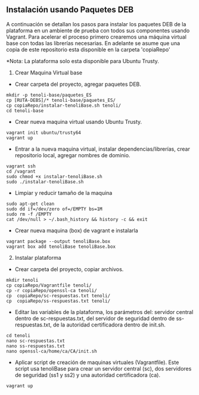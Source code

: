 
## Instalación usando Paquetes DEB

A continuación se detallan los pasos para instalar los paquetes DEB de la plataforma en un ambiente de prueba con todos sus componentes usando Vagrant. Para acelerar el proceso primero crearemos una máquina virtual base con todas las librerías necesarias. En adelante se asume que una copia de este repositorio esta disponible en la carpeta 'copiaRepo'

*Nota: La plataforma solo esta disponible para Ubuntu Trusty.


1. Crear Maquina Virtual base 

* Crear carpeta del proyecto, agregar paquetes DEB.

```
mkdir -p tenoli-base/paquetes_ES
cp [RUTA-DEBS]/* tenoli-base/paquetes_ES/
cp copiaRepo/instalar-tenoliBase.sh tenoli/
cd tenoli-base
```

* Crear nueva maquina virtual usando Ubuntu Trusty.

```
vagrant init ubuntu/trusty64
vagrant up

```

* Entrar a la nueva maquina virtual, instalar dependencias/librerías, crear repositorio local, agregar nombres de dominio.

```
vagrant ssh
cd /vagrant
sudo chmod +x instalar-tenoliBase.sh
sudo ./instalar-tenoliBase.sh
```

* Limpiar y reducir tamaño de la maquina 

```
sudo apt-get clean
sudo dd if=/dev/zero of=/EMPTY bs=1M
sudo rm -f /EMPTY
cat /dev/null > ~/.bash_history && history -c && exit
```

* Crear nueva maquina (box) de vagrant e instalarla

```
vagrant package --output tenoliBase.box
vagrant box add tenoliBase tenoliBase.box
```

2. Instalar plataforma 

* Crear carpeta del proyecto, copiar archivos. 

```
mkdir tenoli
cp copiaRepo/Vagrantfile tenoli/
cp -r copiaRepo/openssl-ca tenoli/
cp  copiaRepo/sc-respuestas.txt tenoli/
cp  copiaRepo/ss-respuestas.txt tenoli/
```

* Editar las variables de la plataforma, los parámetros del: servidor central dentro de  sc-respuestas.txt, del servidor de seguridad dentro de ss-respuestas.txt, de la autoridad certificadora dentro de init.sh.

```
cd tenoli
nano sc-respuestas.txt
nano ss-respuestas.txt
nano openssl-ca/home/ca/CA/init.sh
```

* Aplicar script de creación de maquinas virtuales (Vagrantfile). Este script usa tenoliBase para crear un servidor central (sc), dos servidores de seguridad (ss1 y ss2) y una autoridad certificadora (ca).

```
vagrant up

```
